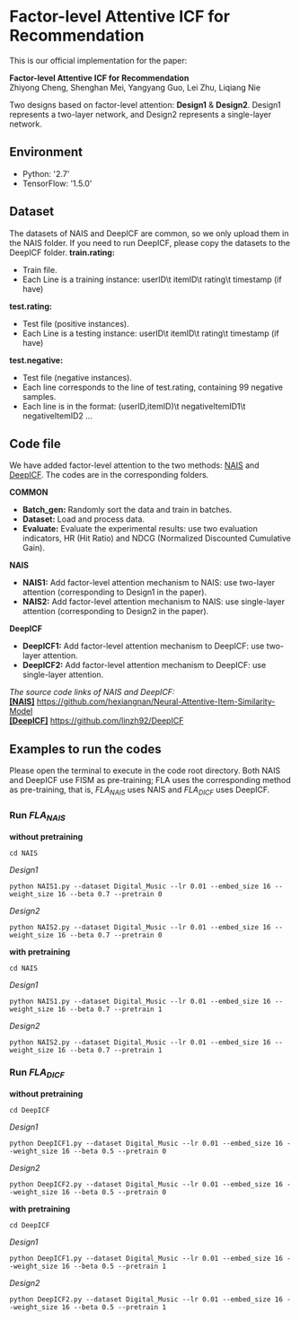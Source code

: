 Factor-level Attentive ICF for Recommendation
=
This is our official implementation for the paper:

**Factor-level Attentive ICF for Recommendation**   
Zhiyong Cheng, Shenghan Mei, Yangyang Guo, Lei Zhu, Liqiang Nie

Two designs based on factor-level attention: **Design1** & **Design2**. Design1 represents a two-layer network, and Design2 represents a single-layer network.

## Environment
- Python: '2.7'
- TensorFlow: '1.5.0'

## Dataset
The datasets of NAIS and DeepICF are common, so we only upload them in the NAIS folder. If you need to run DeepICF, please copy the datasets to the DeepICF folder.
**train.rating:**
- Train file.
- Each Line is a training instance: userID\t itemID\t rating\t timestamp (if have)

**test.rating:**
- Test file (positive instances).
- Each Line is a testing instance: userID\t itemID\t rating\t timestamp (if have)

**test.negative:**
- Test file (negative instances).
- Each line corresponds to the line of test.rating, containing 99 negative samples.
- Each line is in the format: (userID,itemID)\t negativeItemID1\t negativeItemID2 ...

## Code file
We have added factor-level attention to the two methods: [NAIS](https://github.com/hexiangnan/Neural-Attentive-Item-Similarity-Model "NAIS") and [DeepICF](https://github.com/linzh92/DeepICF "DeepICF"). The codes are in the corresponding folders.

**COMMON**
- **Batch_gen:** Randomly sort the data and train in batches.
- **Dataset:** Load and process data.
- **Evaluate:** Evaluate the experimental results: use two evaluation indicators, HR (Hit Ratio) and NDCG (Normalized Discounted Cumulative Gain).

**NAIS**
- **NAIS1:** Add factor-level attention mechanism to NAIS: use two-layer attention (corresponding to Design1 in the paper).
- **NAIS2:** Add factor-level attention mechanism to NAIS: use single-layer attention (corresponding to Design2 in the paper).

**DeepICF**
- **DeepICF1:** Add factor-level attention mechanism to DeepICF: use two-layer attention.
- **DeepICF2:** Add factor-level attention mechanism to DeepICF: use single-layer attention.

*The source code links of NAIS and DeepICF:*  
[**[NAIS]**](https://github.com/hexiangnan/Neural-Attentive-Item-Similarity-Model "NAIS")
https://github.com/hexiangnan/Neural-Attentive-Item-Similarity-Model  
[**[DeepICF]**](https://github.com/linzh92/DeepICF "DeepICF")
https://github.com/linzh92/DeepICF

## Examples to run the codes
Please open the terminal to execute in the code root directory. Both NAIS and DeepICF use FISM as pre-training; FLA uses the corresponding method as pre-training, that is, $FLA_{NAIS}$ uses NAIS and $FLA_{DICF}$ uses DeepICF.

### Run $FLA_{NAIS}$
**without pretraining**
```
cd NAIS
```
*Design1*
```
python NAIS1.py --dataset Digital_Music --lr 0.01 --embed_size 16 --weight_size 16 --beta 0.7 --pretrain 0
```
*Design2*
```
python NAIS2.py --dataset Digital_Music --lr 0.01 --embed_size 16 --weight_size 16 --beta 0.7 --pretrain 0
```
**with pretraining**
```
cd NAIS
```
*Design1*
```
python NAIS1.py --dataset Digital_Music --lr 0.01 --embed_size 16 --weight_size 16 --beta 0.7 --pretrain 1
```
*Design2*
```
python NAIS2.py --dataset Digital_Music --lr 0.01 --embed_size 16 --weight_size 16 --beta 0.7 --pretrain 1
```
### Run $FLA_{DICF}$
**without pretraining**
```
cd DeepICF
```
*Design1*
```
python DeepICF1.py --dataset Digital_Music --lr 0.01 --embed_size 16 --weight_size 16 --beta 0.5 --pretrain 0
```
*Design2*
```
python DeepICF2.py --dataset Digital_Music --lr 0.01 --embed_size 16 --weight_size 16 --beta 0.5 --pretrain 0
```
**with pretraining**
```
cd DeepICF
```
*Design1*
```
python DeepICF1.py --dataset Digital_Music --lr 0.01 --embed_size 16 --weight_size 16 --beta 0.5 --pretrain 1
```
*Design2*
```
python DeepICF2.py --dataset Digital_Music --lr 0.01 --embed_size 16 --weight_size 16 --beta 0.5 --pretrain 1
```